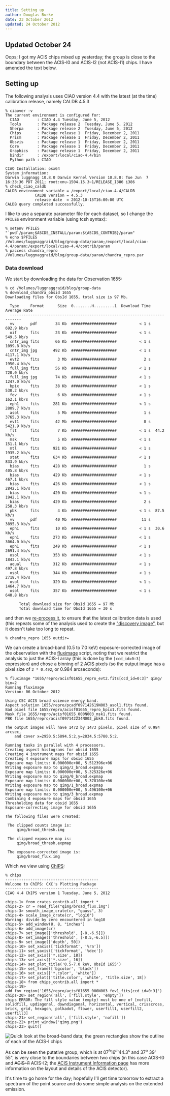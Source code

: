 ```yaml
---
title: Setting up
author: Douglas Burke
date: 23 October 2012
updated: 24 October 2012
---
```


## Updated October 24

Oops; I got my ACIS chips mixed up yesterday; the group is close to the
boundary between the ACIS-I0 and ACIS-I2 (not ACIS-I1) chips. I have amended
the text below.

## Setting up

The following analysis uses CIAO version 4.4 with the latest (at the time)
calibration release, namely 
CALDB 4.5.3

~~~
% ciaover -v
The current environment is configured for:
  CIAO        : CIAO 4.4 Tuesday, June 5, 2012
  Tools       : Package release 2  Tuesday, June 5, 2012
  Sherpa      : Package release 2  Tuesday, June 5, 2012
  Chips       : Package release 1  Friday, December 2, 2011
  Prism       : Package release 1  Friday, December 2, 2011
  Obsvis      : Package release 1  Friday, December 2, 2011
  Core        : Package release 1  Friday, December 2, 2011
  Graphics    : Package release 1  Friday, December 2, 2011
  bindir      : /export/local/ciao-4.4/bin
  Python path : CIAO

CIAO Installation: osx64
System information:
Darwin luggnagg 10.8.0 Darwin Kernel Version 10.8.0: Tue Jun  7 16:33:36 PDT 2011; root:xnu-1504.15.3~1/RELEASE_I386 i386
% check_ciao_caldb
CALDB environment variable = /export/local/ciao-4.4/CALDB
             CALDB version = 4.5.3
             release date  = 2012-10-15T16:00:00 UTC
CALDB query completed successfully.
~~~

I like to use a separate parameter file for each dataset, so
I change the `PFILES` environment variable (using tcsh syntax):

~~~
% setenv PFILES "`pwd`/param;$ASCDS_INSTALL/param:${ASCDS_CONTRIB}/param"
% echo $PFILES
/Volumes/luggnaggraid/blog/group-data/param;/export/local/ciao-4.4/param:/export/local/ciao-4.4/contrib/param
% paccess chandra_repro
/Volumes/luggnaggraid/blog/group-data/param/chandra_repro.par
~~~

### Data download

We start by downloading the data for Observation 1655:

~~~
% cd /Volumes/luggnaggraid/blog/group-data
% download_chandra_obsid 1655
Downloading files for ObsId 1655, total size is 97 Mb.

  Type     Format      Size  0........H.........1  Download Time Average Rate
  ---------------------------------------------------------------------------
  vv       pdf        34 Kb  ####################          < 1 s  692.9 kb/s
  oif      fits       23 Kb  ####################          < 1 s  549.5 kb/s
  cntr_img fits       66 Kb  ####################          < 1 s  1099.8 kb/s
  cntr_img jpg       492 Kb  ####################          < 1 s  4117.1 kb/s
  evt2     fits        3 Mb  ####################            2 s  1950.4 kb/s
  full_img fits       56 Kb  ####################          < 1 s  720.0 kb/s
  full_img jpg        74 Kb  ####################          < 1 s  1247.0 kb/s
  bpix     fits       38 Kb  ####################          < 1 s  530.2 kb/s
  fov      fits        6 Kb  ####################          < 1 s  162.1 kb/s
  eph1     fits      281 Kb  ####################          < 1 s  2809.7 kb/s
  asol     fits        5 Mb  ####################            1 s  3765.3 kb/s
  evt1     fits       42 Mb  ####################            8 s  5421.9 kb/s
  flt      fits        7 Kb  ####################          < 1 s  44.2 kb/s
  msk      fits        5 Kb  ####################          < 1 s  151.1 kb/s
  mtl      fits      921 Kb  ####################          < 1 s  1935.2 kb/s
  stat     fits      634 Kb  ####################          < 1 s  833.9 kb/s
  bias     fits      428 Kb  ####################            1 s  405.8 kb/s
  bias     fits      429 Kb  ####################          < 1 s  467.1 kb/s
  bias     fits      426 Kb  ####################          < 1 s  2842.1 kb/s
  bias     fits      420 Kb  ####################          < 1 s  1942.1 kb/s
  bias     fits      429 Kb  ####################            2 s  258.3 kb/s
  pbk      fits        4 Kb  ####################          < 1 s  87.5 kb/s
  vv       pdf        40 Mb  ####################           11 s  3895.3 kb/s
  eph1     fits       10 Kb  ####################          < 1 s  30.6 kb/s
  eph1     fits      273 Kb  ####################          < 1 s  3064.0 kb/s
  eph1     fits      249 Kb  ####################          < 1 s  2691.4 kb/s
  osol     fits      353 Kb  ####################          < 1 s  1843.1 kb/s
  aqual    fits      312 Kb  ####################          < 1 s  497.8 kb/s
  osol     fits      344 Kb  ####################          < 1 s  2718.4 kb/s
  osol     fits      329 Kb  ####################          < 1 s  1464.7 kb/s
  osol     fits      357 Kb  ####################          < 1 s  640.8 kb/s

      Total download size for ObsId 1655 = 97 Mb
      Total download time for ObsId 1655 = 30 s
~~~

and then we 
[re-process it](http://cxc.harvard.edu/ciao/ahelp/chandra_repro.html),
to ensure that the latest calibration data
is used (this repeats some of the analysis used to create
the ["discovery image"](/intro.html), but it doesn't take too long
to repeat.

~~~
% chandra_repro 1655 outdir=
~~~

We can create a broad-band (0.5 to 7.0 keV) exposure-corrected image
of the observation with the
[fluximage](http://cxc.harvard.edu/ciao/ahelp/fluximage.html)
script, noting that we restrict the analysis to just the ACIS-I
array (this is done by the `[ccd_id=0:3]` expression) and chose
a binning of 2 ACIS pixels (so the output image has a pixel size of `2 * 0.492`, or 
0.984 arcseconds):

~~~
% fluximage "1655/repro/acisf01655_repro_evt2.fits[ccd_id=0:3]" qimg/ bin=2 
Running fluximage
Version: 06 October 2012

Using CSC ACIS broad science energy band.
Aspect solution 1655/repro/pcadf097142619N003_asol1.fits found.
Bad pixel file 1655/repro/acisf01655_repro_bpix1.fits found.
Mask file 1655/repro/acisf01655_000N003_msk1.fits found.
PBK file 1655/repro/acisf097142234N003_pbk0.fits found.

The output images will have 1472 by 1473 pixels, pixel size of 0.984 arcsec,
    and cover x=2950.5:5894.5:2,y=2834.5:5780.5:2.

Running tasks in parallel with 4 processors.
Creating aspect histograms for obsid 1655
Creating 4 instrument maps for obsid 1655
Creating 4 exposure maps for obsid 1655
Exposure map limits: 0.000000e+00, 5.512396e+06
Writing exposure map to qimg/2_broad.expmap
Exposure map limits: 0.000000e+00, 5.325326e+06
Writing exposure map to qimg/0_broad.expmap
Exposure map limits: 0.000000e+00, 5.378100e+06
Writing exposure map to qimg/1_broad.expmap
Exposure map limits: 0.000000e+00, 5.496100e+06
Writing exposure map to qimg/3_broad.expmap
Combining 4 exposure maps for obsid 1655
Thresholding data for obsid 1655
Exposure-correcting image for obsid 1655

The following files were created:

 The clipped counts image is:
     qimg/broad_thresh.img

 The clipped exposure map is:
     qimg/broad_thresh.expmap

 The exposure-corrected image is:
     qimg/broad_flux.img
~~~

Which we view using [ChIPS](http://cxc.harvard.edu/chips/):

~~~
% chips
-----------------------------------------
Welcome to ChIPS: CXC's Plotting Package
-----------------------------------------
CIAO 4.4 ChIPS version 1 Tuesday, June 5, 2012

chips-1> from crates_contrib.all import *
chips-2> cr = read_file("qimg/broad_flux.img")
chips-3> smooth_image_crate(cr, "gauss", 3)
chips-4> scale_image_crate(cr, "log10")
Warning: divide by zero encountered in log10
chips-5> add_window(8, 8, "inches")
chips-6> add_image(cr)
chips-7> set_image(['threshold', [-8,-6.5]])
chips-8> set_image(['threshold', [-8.5,-6.5]])
chips-9> set_image(['depth', 50])
chips-10> set_xaxis(['tickformat', '%ra'])
chips-11> set_yaxis(['tickformat', '%dec'])
chips-12> set_axis(['*.size', 18])
chips-13> set_axis(['*.size', 16])
chips-14> set_plot_title('0.5-7.0 keV, ObsId 1655')
chips-15> set_frame(['bgcolor', 'black'])
chips-16> set_axis(['*.color', 'white'])
chips-17> set_plot(['title.color', 'white', 'title.size', 18])
chips-18> from chips_contrib.all import *
chips-19> add_fov_region('1655/repro/acisf01655_000N003_fov1.fits[ccd_id=0:3]')
chips-20> set_region('all', ['fill.style', 'empty'])
chips ERROR: The fill style value (empty) must be one of [nofill, solidfill, updiagonal, downdiagonal, horizontal, vertical, crisscross, brick, grid, hexagon, polkadot, flower, userfill1, userfill2, userfill3]
chips-21> set_region('all', ['fill.style', 'nofill'])
chips-22> print_window('qimg.png')
chips-23> quit()
~~~

![Quick look at the broad-band data; the green rectangles show the outline of each of the ACIS-I chips](/images/qimg.png)

As can be seen the putative group, which is at $07^h 16^m 44.3^s$ and $37^o$ 39' 55",
is very close to the boundaries between two chips (in this case ACIS-I0 and
~~ACIS-I1~~ ACIS-I2; the
[ACIS Instrument Information page](http://cxc.harvard.edu/cal/Acis/) has more information on the layout and details of
the ACIS detector).

It's time to go home for the day; hopefully I'll get time tomorrow to extract a spectrum
of the point source and do some simple analysis on the extended emission.